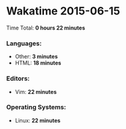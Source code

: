 # Wakatime 2015-06-15

Time Total: **0 hours 22 minutes**

### Languages:
- Other: **3 minutes** 
- HTML: **18 minutes** 

### Editors:
- Vim: **22 minutes** 

### Operating Systems:
- Linux: **22 minutes** 

